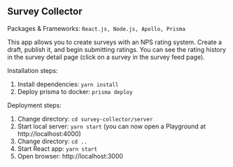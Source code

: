 ## Survey Collector

Packages & Frameworks: `React.js, Node.js, Apollo, Prisma`

This app allows you to create surveys with an NPS rating system. Create a draft, publish it, and begin submitting ratings. You can see the rating history in the survey detail page (click on a survey in the survey feed page).

Installation steps:
  1. Install dependencies: `yarn install`
  2. Deploy prisma to docker: `prisma deploy`

Deployment steps:
  1. Change directory: `cd survey-collector/server`
  2. Start local server: `yarn start` (you can now open a Playground at http://localhost:4000)
  3. Change directory: `cd ..`
  4. Start React app: `yarn start`
  5. Open browser: http://localhost:3000
